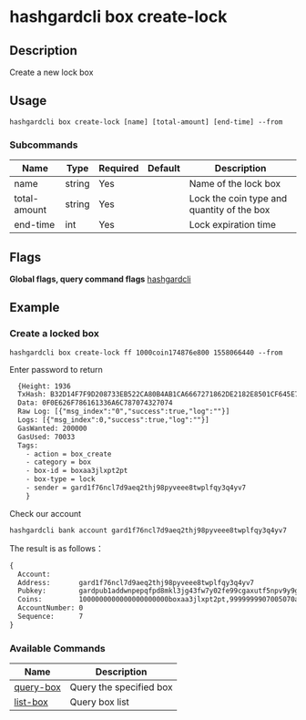 # hashgardcli box create-lock



## Description

Create a new lock box



## Usage

```
hashgardcli box create-lock [name] [total-amount] [end-time] --from
```
### Subcommands

| Name         | Type   | Required | Default | Description          |
| ------------ | ------ | -------- | ------- | -------------------- |
| name         | string | Yes      |         | Name of the lock box     |
| total-amount | string | Yes      |         | Lock the coin type and quantity of the box|
| end-time     | int    | Yes      |         | Lock expiration time |



## Flags

**Global flags, query command flags** [hashgardcli](../README.md)



## Example

### Create a locked box
```shell
hashgardcli box create-lock ff 1000coin174876e800 1558066440 --from
```
Enter password to return
```txt
  {Height: 1936
  TxHash: B32D14F7F9D208733EB522CA80B4AB1CA6667271862DE2182E8501CF645E763D
  Data: 0F0E626F786161336A6C787074327074
  Raw Log: [{"msg_index":"0","success":true,"log":""}]
  Logs: [{"msg_index":0,"success":true,"log":""}]
  GasWanted: 200000
  GasUsed: 70033
  Tags:
    - action = box_create
    - category = box
    - box-id = boxaa3jlxpt2pt
    - box-type = lock
    - sender = gard1f76ncl7d9aeq2thj98pyveee8twplfqy3q4yv7
    }
```

Check our account

```
hashgardcli bank account gard1f76ncl7d9aeq2thj98pyveee8twplfqy3q4yv7
```

The result is as follows：

```txt
{
  Account:
  Address:       gard1f76ncl7d9aeq2thj98pyveee8twplfqy3q4yv7
  Pubkey:        gardpub1addwnpepqfpd8mkl3jg43fw7y02fe99cgaxutf5npv9y9gx9dvrrcdwl36shv694apw
  Coins:         1000000000000000000000boxaa3jlxpt2pt,9999999907005070apple(coin174876e800)
  AccountNumber: 0
  Sequence:      7
}
```



### Available Commands

| Name                   | Description        |
| ------------------------- | ---------------------- |
| [query-box](query-box.md) | Query the specified box |
| [list-box](list-box.md)  | Query box list |

